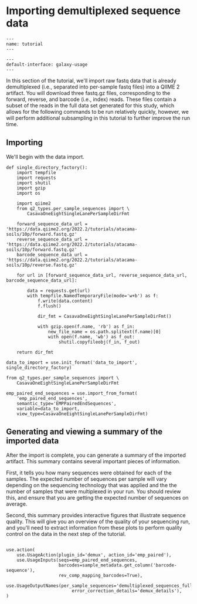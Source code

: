# Importing demultiplexed sequence data

```{usage-scope}
---
name: tutorial
---
```

```{usage-selector}
---
default-interface: galaxy-usage
---
```
In this section of the tutorial, we'll import raw fastq data that is already
demultiplexed (i.e., separated into per-sample fastq files) into a QIIME 2
artifact.
You will download three fastq.gz files, corresponding to the forward, reverse, and barcode (i.e., index) reads. 
These files contain a subset of the reads in the full data set generated for this study, 
which allows for the following commands to be run relatively quickly, however, we will perform additional subsampling in this tutorial to further improve the run time.


## Importing

We'll begin with the data import.

```{usage}
def single_directory_factory():
    import tempfile
    import requests
    import shutil
    import gzip
    import os

    import qiime2
    from q2_types.per_sample_sequences import \
        CasavaOneEightSingleLanePerSampleDirFmt

    forward_sequence_data_url = 'https://data.qiime2.org/2022.2/tutorials/atacama-soils/10p/forward.fastq.gz'
    reverse_sequence_data_url = 'https://data.qiime2.org/2022.2/tutorials/atacama-soils/10p/forward.fastq.gz'
    barcode_sequence_data_url = 'https://data.qiime2.org/2022.2/tutorials/atacama-soils/10p/reverse.fastq.gz'
    
    for url in [forward_sequence_data_url, reverse_sequence_data_url, barcode_sequence_data_url]:
        
        data = requests.get(url)
        with tempfile.NamedTemporaryFile(mode='w+b') as f:
            f.write(data.content)
            f.flush()
    
            dir_fmt = CasavaOneEightSingleLanePerSampleDirFmt()
            
            with gzip.open(f.name, 'rb') as f_in:
                new_file_name = os.path.splitext(f.name)[0]
                with open(f.name, 'wb') as f_out:
                    shutil.copyfileobj(f_in, f_out)

    return dir_fmt

data_to_import = use.init_format('data_to_import', single_directory_factory)
```

```{usage}
from q2_types.per_sample_sequences import \
    CasavaOneEightSingleLanePerSampleDirFmt

emp_paired_end_sequences = use.import_from_format(
    'emp_paired_end_sequences',
    semantic_type='EMPPairedEndSequences',
    variable=data_to_import,
    view_type=CasavaOneEightSingleLanePerSampleDirFmt)
```

## Generating and viewing a summary of the imported data

After the import is complete, you can generate a summary of the imported
artifact. This summary contains several important pieces of information.

First, it tells you how many sequences were obtained for each of the samples.
The  expected number of sequences per sample will vary depending on the
sequencing technology that was applied and the the number of samples that were
multiplexed in your run. You should review this, and ensure that you are
getting the expected number of sequences on average.

Second, this summary provides interactive figures that illustrate sequence
quality. This will give you an overview of the quality of your sequencing run,
and you'll need to extract information from these plots to perform quality
control on the data in the next step of the tutorial.

```{usage}

use.action(
    use.UsageAction(plugin_id='demux', action_id='emp_paired'),
    use.UsageInputs(seqs=emp_paired_end_sequences, 
                    barcodes=sample_metadata.get_column('barcode-sequence'),
                    rev_comp_mapping_barcodes=True),
    use.UsageOutputNames(per_sample_sequences='demultiplexed_sequences_full',
                         error_correction_details='demux_details'),
)
```

